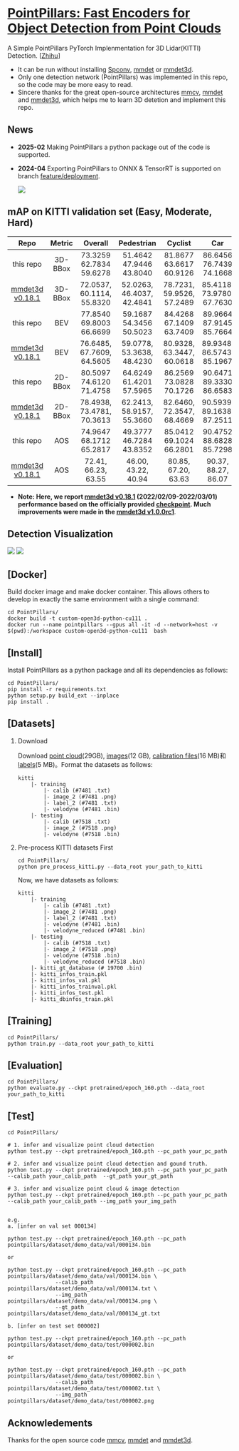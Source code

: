 # [PointPillars: Fast Encoders for Object Detection from Point Clouds](https://arxiv.org/abs/1812.05784) 

A Simple PointPillars PyTorch Implenmentation for 3D Lidar(KITTI) Detection. [[Zhihu](https://zhuanlan.zhihu.com/p/521277176)]

- It can be run without installing [Spconv](https://github.com/traveller59/spconv), [mmdet](https://github.com/open-mmlab/mmdetection) or [mmdet3d](https://github.com/open-mmlab/mmdetection3d). 
- Only one detection network (PointPillars) was implemented in this repo, so the code may be more easy to read. 
- Sincere thanks for the great open-source architectures [mmcv](https://github.com/open-mmlab/mmcv), [mmdet](https://github.com/open-mmlab/mmdetection) and [mmdet3d](https://github.com/open-mmlab/mmdetection3d), which helps me to learn 3D detetion and implement this repo.

## News

- **2025-02** Making PointPillars a python package out of the code is supported.
- **2024-04** Exporting PointPillars to ONNX & TensorRT is supported on branch [feature/deployment](https://github.com/zhulf0804/PointPillars/tree/feature/deployment).

    ![](./figures/pytorch_trt.png)

## mAP on KITTI validation set (Easy, Moderate, Hard)

| Repo | Metric | Overall | Pedestrian | Cyclist | Car |
| :---: | :---: | :---: | :---: | :---: | :---: |
| this repo | 3D-BBox | 73.3259 62.7834 59.6278 | 51.4642 47.9446 43.8040 | 81.8677 63.6617 60.9126 | 86.6456 76.7439 74.1668 | 
| [mmdet3d v0.18.1](https://github.com/open-mmlab/mmdetection3d/tree/v0.18.1) | 3D-BBox  | 72.0537, 60.1114, 55.8320 | 52.0263, 46.4037, 42.4841 | 78.7231, 59.9526, 57.2489 | 85.4118, 73.9780, 67.7630 |
| this repo | BEV | 77.8540 69.8003 66.6699 | 59.1687 54.3456 50.5023 | 84.4268 67.1409 63.7409 | 89.9664 87.9145 85.7664 | 
| [mmdet3d v0.18.1](https://github.com/open-mmlab/mmdetection3d/tree/v0.18.1) | BEV | 76.6485, 67.7609, 64.5605 | 59.0778, 53.3638, 48.4230 | 80.9328, 63.3447, 60.0618 | 89.9348, 86.5743, 85.1967 |
| this repo | 2D-BBox | 80.5097 74.6120 71.4758 | 64.6249 61.4201 57.5965 | 86.2569 73.0828 70.1726 | 90.6471 89.3330 86.6583 |
| [mmdet3d v0.18.1](https://github.com/open-mmlab/mmdetection3d/tree/v0.18.1) | 2D-BBox | 78.4938, 73.4781, 70.3613 | 62.2413, 58.9157, 55.3660 | 82.6460, 72.3547, 68.4669 | 90.5939, 89.1638, 87.2511 |
| this repo | AOS | 74.9647 68.1712 65.2817 | 49.3777 46.7284 43.8352 | 85.0412 69.1024 66.2801 | 90.4752 88.6828 85.7298 |
| [mmdet3d v0.18.1](https://github.com/open-mmlab/mmdetection3d/tree/v0.18.1) | AOS | 72.41, 66.23, 63.55 | 46.00, 43.22, 40.94 | 80.85, 67.20, 63.63 | 90.37, 88.27, 86.07 |

- **Note: Here, we report [mmdet3d v0.18.1](https://github.com/open-mmlab/mmdetection3d/tree/v0.18.1) (2022/02/09-2022/03/01) performance based on the officially provided [checkpoint](https://github.com/open-mmlab/mmdetection3d/tree/v0.18.1/configs/pointpillars#kitti). Much improvements were made in the [mmdet3d v1.0.0rc1](https://github.com/open-mmlab/mmdetection3d/tree/v1.0.0rc1)**. 

## Detection Visualization

![](./figures/pc_pred_000134.png)
![](./figures/img_3dbbox_000134.png)


## [Docker] 

Build docker image and make docker container.
This allows others to develop in exactly the same environment with a single command:

```
cd PointPillars/
docker build -t custom-open3d-python-cu111 .
docker run --name pointpillars --gpus all -it -d --network=host -v $(pwd):/workspace custom-open3d-python-cu111  bash
```


## [Install] 

Install PointPillars as a python package and all its dependencies as follows:

```
cd PointPillars/
pip install -r requirements.txt
python setup.py build_ext --inplace
pip install .
```

## [Datasets]

1. Download

    Download [point cloud](https://s3.eu-central-1.amazonaws.com/avg-kitti/data_object_velodyne.zip)(29GB), [images](https://s3.eu-central-1.amazonaws.com/avg-kitti/data_object_image_2.zip)(12 GB), [calibration files](https://s3.eu-central-1.amazonaws.com/avg-kitti/data_object_calib.zip)(16 MB)和[labels](https://s3.eu-central-1.amazonaws.com/avg-kitti/data_object_label_2.zip)(5 MB)。Format the datasets as follows:
    ```
    kitti
        |- training
            |- calib (#7481 .txt)
            |- image_2 (#7481 .png)
            |- label_2 (#7481 .txt)
            |- velodyne (#7481 .bin)
        |- testing
            |- calib (#7518 .txt)
            |- image_2 (#7518 .png)
            |- velodyne (#7518 .bin)
    ```

2. Pre-process KITTI datasets First

    ```
    cd PointPillars/
    python pre_process_kitti.py --data_root your_path_to_kitti
    ```

    Now, we have datasets as follows:
    ```
    kitti
        |- training
            |- calib (#7481 .txt)
            |- image_2 (#7481 .png)
            |- label_2 (#7481 .txt)
            |- velodyne (#7481 .bin)
            |- velodyne_reduced (#7481 .bin)
        |- testing
            |- calib (#7518 .txt)
            |- image_2 (#7518 .png)
            |- velodyne (#7518 .bin)
            |- velodyne_reduced (#7518 .bin)
        |- kitti_gt_database (# 19700 .bin)
        |- kitti_infos_train.pkl
        |- kitti_infos_val.pkl
        |- kitti_infos_trainval.pkl
        |- kitti_infos_test.pkl
        |- kitti_dbinfos_train.pkl
    ```

## [Training]

```
cd PointPillars/
python train.py --data_root your_path_to_kitti
```

## [Evaluation]

```
cd PointPillars/
python evaluate.py --ckpt pretrained/epoch_160.pth --data_root your_path_to_kitti 
```

## [Test]

```
cd PointPillars/

# 1. infer and visualize point cloud detection
python test.py --ckpt pretrained/epoch_160.pth --pc_path your_pc_path 

# 2. infer and visualize point cloud detection and gound truth.
python test.py --ckpt pretrained/epoch_160.pth --pc_path your_pc_path --calib_path your_calib_path  --gt_path your_gt_path

# 3. infer and visualize point cloud & image detection
python test.py --ckpt pretrained/epoch_160.pth --pc_path your_pc_path --calib_path your_calib_path --img_path your_img_path


e.g. 
a. [infer on val set 000134]

python test.py --ckpt pretrained/epoch_160.pth --pc_path pointpillars/dataset/demo_data/val/000134.bin

or

python test.py --ckpt pretrained/epoch_160.pth --pc_path pointpillars/dataset/demo_data/val/000134.bin \
               --calib_path pointpillars/dataset/demo_data/val/000134.txt \
               --img_path pointpillars/dataset/demo_data/val/000134.png \
               --gt_path pointpillars/dataset/demo_data/val/000134_gt.txt

b. [infer on test set 000002]

python test.py --ckpt pretrained/epoch_160.pth --pc_path pointpillars/dataset/demo_data/test/000002.bin

or 

python test.py --ckpt pretrained/epoch_160.pth --pc_path pointpillars/dataset/demo_data/test/000002.bin \
               --calib_path pointpillars/dataset/demo_data/test/000002.txt \
               --img_path pointpillars/dataset/demo_data/test/000002.png
```

## Acknowledements

Thanks for the open source code [mmcv](https://github.com/open-mmlab/mmcv), [mmdet](https://github.com/open-mmlab/mmdetection) and [mmdet3d](https://github.com/open-mmlab/mmdetection3d).
